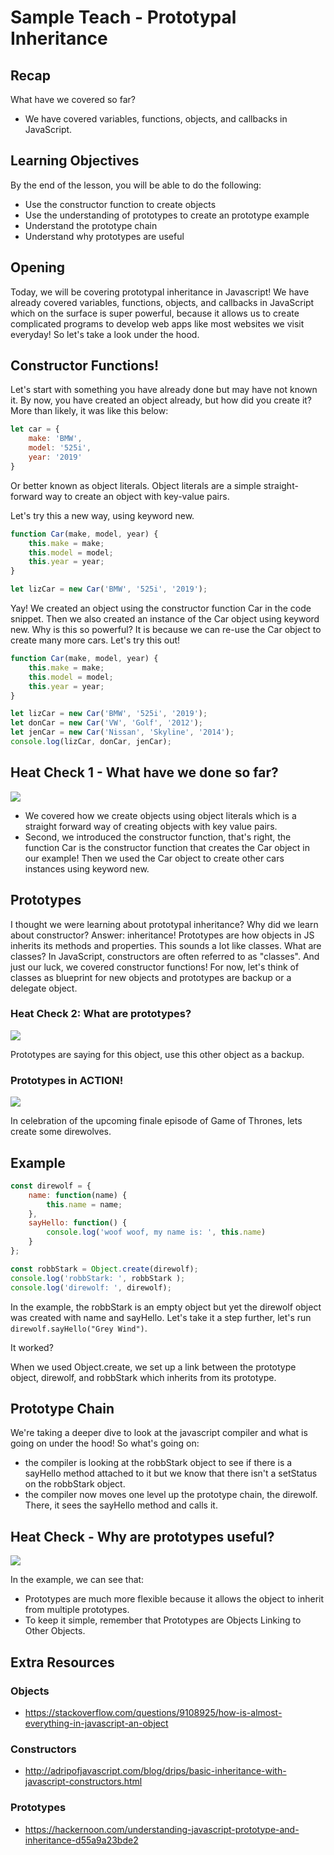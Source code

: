 
# Sample Teach - Prototypal Inheritance 

## Recap 
What have we covered so far? 
* We have covered variables, functions, objects, and callbacks in JavaScript. 

## Learning Objectives 
By the end of the lesson, you will be able to do the following: 
* Use the constructor function to create objects
* Use the understanding of prototypes to create an prototype example 
* Understand the prototype chain
* Understand why prototypes are useful

## Opening
Today, we will be covering prototypal inheritance in Javascript! We have already covered variables, functions, objects, and callbacks in JavaScript which on the surface is super powerful, because it allows us to create complicated programs to develop web apps like most websites we visit everyday! So let's take a look under the hood. 


## Constructor Functions! 
Let's start with something you have already done but may have not known it. 
By now, you have created an object already, but how did you create it? 
More than likely, it was like this below: 
```javascript
let car = {
	make: 'BMW',
	model: '525i',
	year: '2019'
}
```
Or better known as object literals. Object literals are a simple straight-forward way to create an object with key-value pairs.

Let's try this a new way, using keyword new. 

```javascript
function Car(make, model, year) {
	this.make = make; 
	this.model = model; 
	this.year = year; 
}

let lizCar = new Car('BMW', '525i', '2019'); 

```
Yay! We created an object using the constructor function Car in the code snippet. Then we also created an instance of the Car object using keyword new. Why is this so powerful? It is because we can re-use the Car object to create many more cars. Let's try this out! 


```javascript
function Car(make, model, year) {
	this.make = make; 
	this.model = model; 
	this.year = year; 
}

let lizCar = new Car('BMW', '525i', '2019'); 
let donCar = new Car('VW', 'Golf', '2012'); 
let jenCar = new Car('Nissan', 'Skyline', '2014'); 
console.log(lizCar, donCar, jenCar);
``` 

## Heat Check 1 - What have we done so far?
![](https://media.giphy.com/media/3o6Zt1NkjoYfCEv3CU/giphy.gif)
* We covered how we create objects using object literals which is a straight forward way of creating objects with key value pairs. 
* Second, we introduced the constructor function, that's right, the function Car is the constructor function that creates the Car object in our example! Then we used the Car object to create other cars instances using keyword new. 

## Prototypes
I thought we were learning about prototypal inheritance? Why did we learn about constructor? Answer: inheritance!
Prototypes are how objects in JS inherits its methods and properties. This sounds a lot like classes. What are classes? In JavaScript, constructors are often referred to as "classes". And just our luck, we covered constructor functions! For now, let's think of classes as blueprint for new objects and prototypes are backup or a delegate object. 

### Heat Check 2: What are prototypes?
![](https://media.giphy.com/media/CrnKx2mxUzGiQ/giphy.gif)

Prototypes are saying for this object, use this other object as a backup. 

### Prototypes in ACTION! 
![](https://media.giphy.com/media/8L13IFbMbEwV2/giphy.gif)

In celebration of the upcoming finale episode of Game of Thrones, lets create some direwolves. 

## Example 
```javascript
const direwolf = {
	name: function(name) {
		this.name = name;
	},
	sayHello: function() {
		console.log('woof woof, my name is: ', this.name)
	}
}; 

const robbStark = Object.create(direwolf); 
console.log('robbStark: ', robbStark ); 
console.log('direwolf: ', direwolf); 

```
In the example, the robbStark is an empty object but yet the direwolf object was created with name and sayHello. Let's take it a step further, let's run `direwolf.sayHello("Grey Wind")`. 

It worked? 

When we used Object.create, we set up a link between the prototype object, direwolf, and robbStark which inherits from its prototype. 

## Prototype Chain
We're taking a deeper dive to look at the javascript compiler and what is going on under the hood! 
So what's going on:
* the compiler is looking at the robbStark object to see if there is a sayHello method attached to it but we know that there isn't a setStatus on the robbStark object.
* the compiler now moves one level up the prototype chain, the direwolf. There, it sees the sayHello method and calls it.

## Heat Check - Why are prototypes useful? 
![](https://media.giphy.com/media/l41lVCaNfN7zjhFsc/giphy.gif)

In the example, we can see that:
* Prototypes are much more flexible because it allows the object to inherit from multiple prototypes. 
* To keep it simple, remember that Prototypes are Objects Linking to Other Objects. 


## Extra Resources 
### Objects 
* https://stackoverflow.com/questions/9108925/how-is-almost-everything-in-javascript-an-object

### Constructors
* http://adripofjavascript.com/blog/drips/basic-inheritance-with-javascript-constructors.html

### Prototypes
* https://hackernoon.com/understanding-javascript-prototype-and-inheritance-d55a9a23bde2
